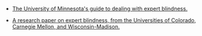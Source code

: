 * [The University of Minnesota's guide to dealing with expert blindness.](https://uminntilt.com/2014/04/16/check-those-blind-spots-before-teaching/)



* [A research paper on expert blindness, from the Universities of Colorado, Carnegie Mellon, and Wisconsin-Madison.](http://pact.cs.cmu.edu/pubs/2001_NathanEtAl_ICCS_EBS.pdf)